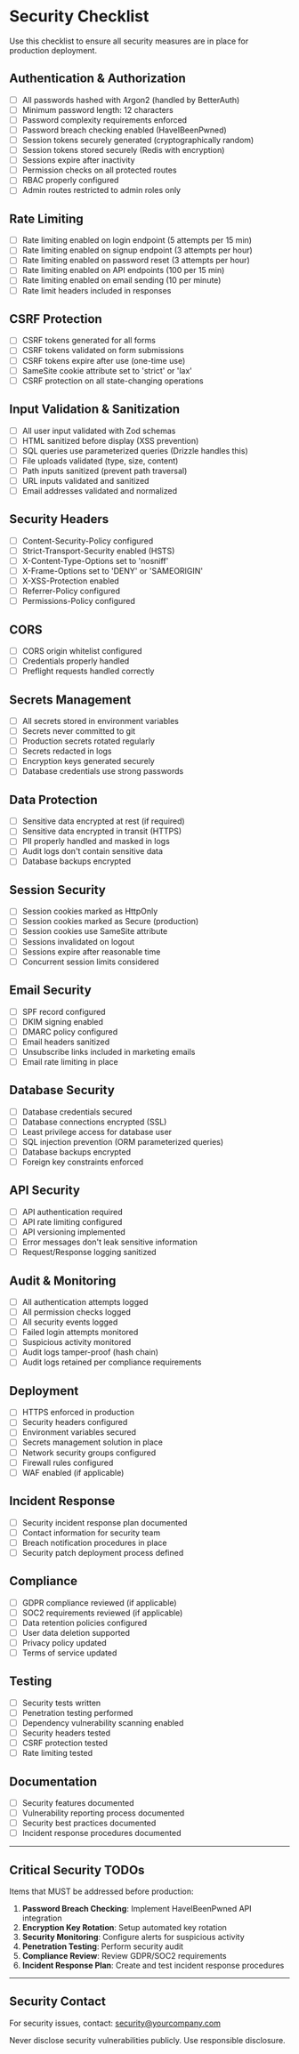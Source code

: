 # Security Checklist

Use this checklist to ensure all security measures are in place for production deployment.

## Authentication & Authorization

- [ ] All passwords hashed with Argon2 (handled by BetterAuth)
- [ ] Minimum password length: 12 characters
- [ ] Password complexity requirements enforced
- [ ] Password breach checking enabled (HaveIBeenPwned)
- [ ] Session tokens securely generated (cryptographically random)
- [ ] Session tokens stored securely (Redis with encryption)
- [ ] Sessions expire after inactivity
- [ ] Permission checks on all protected routes
- [ ] RBAC properly configured
- [ ] Admin routes restricted to admin roles only

## Rate Limiting

- [ ] Rate limiting enabled on login endpoint (5 attempts per 15 min)
- [ ] Rate limiting enabled on signup endpoint (3 attempts per hour)
- [ ] Rate limiting enabled on password reset (3 attempts per hour)
- [ ] Rate limiting enabled on API endpoints (100 per 15 min)
- [ ] Rate limiting enabled on email sending (10 per minute)
- [ ] Rate limit headers included in responses

## CSRF Protection

- [ ] CSRF tokens generated for all forms
- [ ] CSRF tokens validated on form submissions
- [ ] CSRF tokens expire after use (one-time use)
- [ ] SameSite cookie attribute set to 'strict' or 'lax'
- [ ] CSRF protection on all state-changing operations

## Input Validation & Sanitization

- [ ] All user input validated with Zod schemas
- [ ] HTML sanitized before display (XSS prevention)
- [ ] SQL queries use parameterized queries (Drizzle handles this)
- [ ] File uploads validated (type, size, content)
- [ ] Path inputs sanitized (prevent path traversal)
- [ ] URL inputs validated and sanitized
- [ ] Email addresses validated and normalized

## Security Headers

- [ ] Content-Security-Policy configured
- [ ] Strict-Transport-Security enabled (HSTS)
- [ ] X-Content-Type-Options set to 'nosniff'
- [ ] X-Frame-Options set to 'DENY' or 'SAMEORIGIN'
- [ ] X-XSS-Protection enabled
- [ ] Referrer-Policy configured
- [ ] Permissions-Policy configured

## CORS

- [ ] CORS origin whitelist configured
- [ ] Credentials properly handled
- [ ] Preflight requests handled correctly

## Secrets Management

- [ ] All secrets stored in environment variables
- [ ] Secrets never committed to git
- [ ] Production secrets rotated regularly
- [ ] Secrets redacted in logs
- [ ] Encryption keys generated securely
- [ ] Database credentials use strong passwords

## Data Protection

- [ ] Sensitive data encrypted at rest (if required)
- [ ] Sensitive data encrypted in transit (HTTPS)
- [ ] PII properly handled and masked in logs
- [ ] Audit logs don't contain sensitive data
- [ ] Database backups encrypted

## Session Security

- [ ] Session cookies marked as HttpOnly
- [ ] Session cookies marked as Secure (production)
- [ ] Session cookies use SameSite attribute
- [ ] Sessions invalidated on logout
- [ ] Sessions expire after reasonable time
- [ ] Concurrent session limits considered

## Email Security

- [ ] SPF record configured
- [ ] DKIM signing enabled
- [ ] DMARC policy configured
- [ ] Email headers sanitized
- [ ] Unsubscribe links included in marketing emails
- [ ] Email rate limiting in place

## Database Security

- [ ] Database credentials secured
- [ ] Database connections encrypted (SSL)
- [ ] Least privilege access for database user
- [ ] SQL injection prevention (ORM parameterized queries)
- [ ] Database backups encrypted
- [ ] Foreign key constraints enforced

## API Security

- [ ] API authentication required
- [ ] API rate limiting configured
- [ ] API versioning implemented
- [ ] Error messages don't leak sensitive information
- [ ] Request/Response logging sanitized

## Audit & Monitoring

- [ ] All authentication attempts logged
- [ ] All permission checks logged
- [ ] All security events logged
- [ ] Failed login attempts monitored
- [ ] Suspicious activity monitored
- [ ] Audit logs tamper-proof (hash chain)
- [ ] Audit logs retained per compliance requirements

## Deployment

- [ ] HTTPS enforced in production
- [ ] Security headers configured
- [ ] Environment variables secured
- [ ] Secrets management solution in place
- [ ] Network security groups configured
- [ ] Firewall rules configured
- [ ] WAF enabled (if applicable)

## Incident Response

- [ ] Security incident response plan documented
- [ ] Contact information for security team
- [ ] Breach notification procedures in place
- [ ] Security patch deployment process defined

## Compliance

- [ ] GDPR compliance reviewed (if applicable)
- [ ] SOC2 requirements reviewed (if applicable)
- [ ] Data retention policies configured
- [ ] User data deletion supported
- [ ] Privacy policy updated
- [ ] Terms of service updated

## Testing

- [ ] Security tests written
- [ ] Penetration testing performed
- [ ] Dependency vulnerability scanning enabled
- [ ] Security headers tested
- [ ] CSRF protection tested
- [ ] Rate limiting tested

## Documentation

- [ ] Security features documented
- [ ] Vulnerability reporting process documented
- [ ] Security best practices documented
- [ ] Incident response procedures documented

---

## Critical Security TODOs

Items that MUST be addressed before production:

1. **Password Breach Checking**: Implement HaveIBeenPwned API integration
2. **Encryption Key Rotation**: Setup automated key rotation
3. **Security Monitoring**: Configure alerts for suspicious activity
4. **Penetration Testing**: Perform security audit
5. **Compliance Review**: Review GDPR/SOC2 requirements
6. **Incident Response Plan**: Create and test incident response procedures

---

## Security Contact

For security issues, contact: security@yourcompany.com

Never disclose security vulnerabilities publicly. Use responsible disclosure.
